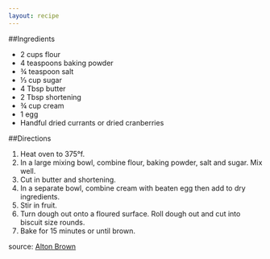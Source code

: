 ```yaml
---
layout: recipe
---
```


##Ingredients

- 2 cups flour
- 4 teaspoons baking powder
- &frac34; teaspoon salt
- &#8531; cup sugar
- 4 Tbsp butter
- 2 Tbsp shortening
- &frac34; cup cream
- 1 egg
- Handful dried currants or dried cranberries

##Directions

1. Heat oven to 375&deg;f.
2. In a large mixing bowl, combine flour, baking powder, salt and sugar. Mix well.
3. Cut in butter and shortening.
4. In a separate bowl, combine cream with beaten egg then add to dry ingredients.
5. Stir in fruit.
6. Turn dough out onto a floured surface. Roll dough out and cut into biscuit size rounds.
7. Bake for 15 minutes or until brown.

source: [Alton Brown](http://www.foodnetwork.com/recipes/alton-brown/scones-recipe.html)